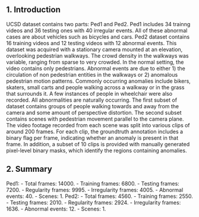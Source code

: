 <h2>1. Introduction</h2>
UCSD dataset contains two parts: Ped1 and Ped2. Ped1 includes 34 trainng videos and 36 testing ones with 40 irregular events. All of these abnormal cases are about vehicles such as bicycles and cars. Ped2 dataset contains 16 training videos and 12 testing videos with 12 abnormal events. This dataset was acquired with a stationary camera mounted at an elevation, overlooking pedestrian walkways. The crowd density in the walkways was variable, ranging from sparse to very crowded. In the normal setting, the video contains only pedestrians. Abnormal events are due to either 1) the circulation of non pedestrian entities in the walkways or 2) anomalous pedestrian motion patterns. Commonly occurring anomalies include bikers, skaters, small carts and people walking across a walkway or in the grass that surrounds it. A few instances of people in wheelchair were also recorded. All abnormalities are naturally occurring. The first subset of dataset contains groups of people walking towards and away from the camera and some amount of perspective distortion. The second subset contains scenes with pedestrian movement parallel to the camera plane. The video footage recorded from each scene was split into various clips of around 200 frames. For each clip, the groundtruth annotation includes a binary flag per frame, indicating whether an anomaly is present in that frame. In addition, a subset of 10 clips is provided with manually generated pixel-level binary masks, which identify the regions containing anomalies.
<h2>2. Summary</h2>
Ped1:
- Total frames: 14000.
- Training frames: 6800.
- Testing frames: 7200.
- Regularity frames: 9995. 
- Irregularity frames: 4005.
- Abnormal events: 40.
- Scenes: 1.
Ped2:
- Total frames: 4560.
- Training frames: 2550.
- Testing frames: 2010.
- Regularity frames: 2924.
- Irregularity frames: 1636. 
- Abnormal events: 12.
- Scenes: 1.